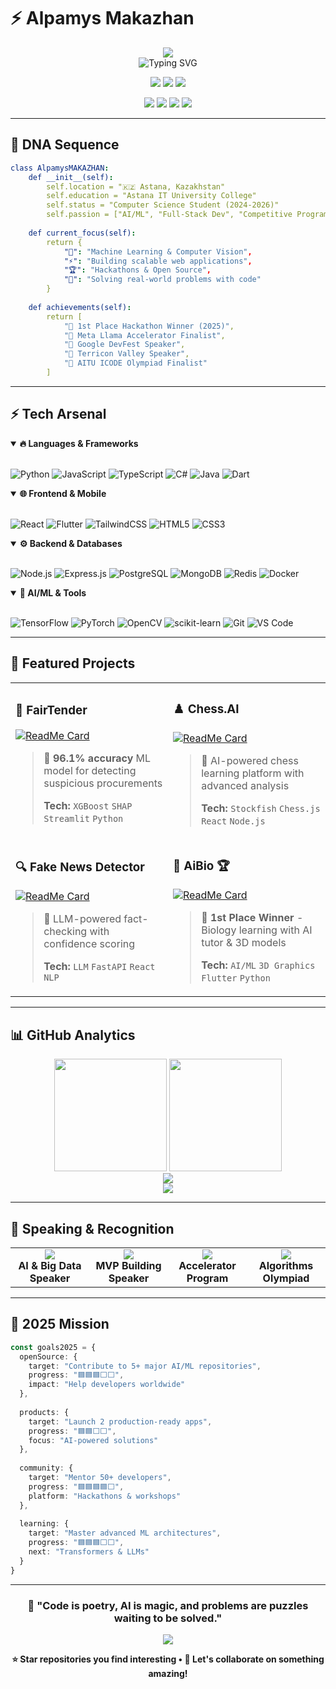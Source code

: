 # ⚡ Alpamys Makazhan

<div align="center">
  <img src="https://capsule-render.vercel.app/api?type=venom&height=200&text=ALPAMYS%20MAKAZHAN&fontSize=70&color=0:667eea,50:764ba2,100:f093fb&stroke=667eea&strokeWidth=2&fontColor=ffffff&animation=fadeIn"/>
</div>

<div align="center">
  <img src="https://readme-typing-svg.herokuapp.com?font=Fira+Code&size=32&duration=2800&pause=2000&color=667EEA&center=true&vCenter=true&width=600&lines=AI+Engineer+%F0%9F%A4%96;Full-Stack+Developer+%F0%9F%9A%80;CS+Student+%F0%9F%8E%93;Hackathon+Winner+%F0%9F%8F%86;Problem+Solver+%F0%9F%A7%A9" alt="Typing SVG" />
</div>

<p align="center">
  <img src="https://img.shields.io/badge/🌍_Based_in-Kazakhstan-667eea?style=for-the-badge&labelColor=0f0f23"/>
  <img src="https://img.shields.io/badge/🎓_Graduating-2026-764ba2?style=for-the-badge&labelColor=0f0f23"/>
  <img src="https://img.shields.io/badge/💼_Open_to-Collaborate-f093fb?style=for-the-badge&labelColor=0f0f23"/>
</p>

<div align="center">
  <a href="https://www.linkedin.com/in/alpamys-makazhan-7059682a3/"><img src="https://img.shields.io/badge/LinkedIn-0077B5?style=for-the-badge&logo=linkedin&logoColor=white"/></a>
  <a href="mailto:makazanalpamys@gmail.com"><img src="https://img.shields.io/badge/Email-D14836?style=for-the-badge&logo=gmail&logoColor=white"/></a>
  <a href="https://t.me/Th1men"><img src="https://img.shields.io/badge/Telegram-2CA5E0?style=for-the-badge&logo=telegram&logoColor=white"/></a>
  <img src="https://komarev.com/ghpvc/?username=MakazhanAlpamys&style=for-the-badge&color=667eea&label=Visitors"/>
</div>

---

## 🧬 DNA Sequence

```yaml
class AlpamysMAKAZHAN:
    def __init__(self):
        self.location = "🇰🇿 Astana, Kazakhstan"
        self.education = "Astana IT University College"
        self.status = "Computer Science Student (2024-2026)"
        self.passion = ["AI/ML", "Full-Stack Dev", "Competitive Programming"]
        
    def current_focus(self):
        return {
            "🔬": "Machine Learning & Computer Vision",
            "⚡": "Building scalable web applications", 
            "🏆": "Hackathons & Open Source",
            "🎯": "Solving real-world problems with code"
        }
        
    def achievements(self):
        return [
            "🥇 1st Place Hackathon Winner (2025)",
            "🦙 Meta Llama Accelerator Finalist", 
            "🎤 Google DevFest Speaker",
            "🚀 Terricon Valley Speaker",
            "🧠 AITU ICODE Olympiad Finalist"
        ]
```

---

## ⚡ Tech Arsenal

<details open>
<summary><b>🔥 Languages & Frameworks</b></summary>
<br>

![Python](https://img.shields.io/badge/Python-Expert-3776AB?style=flat-square&logo=python&logoColor=white)
![JavaScript](https://img.shields.io/badge/JavaScript-Advanced-F7DF1E?style=flat-square&logo=javascript&logoColor=black)
![TypeScript](https://img.shields.io/badge/TypeScript-Advanced-3178C6?style=flat-square&logo=typescript&logoColor=white)
![C#](https://img.shields.io/badge/C%23-Proficient-239120?style=flat-square&logo=c-sharp&logoColor=white)
![Java](https://img.shields.io/badge/Java-Proficient-ED8B00?style=flat-square&logo=java&logoColor=white)
![Dart](https://img.shields.io/badge/Dart-Proficient-0175C2?style=flat-square&logo=dart&logoColor=white)

</details>

<details open>
<summary><b>🌐 Frontend & Mobile</b></summary>
<br>

![React](https://img.shields.io/badge/React-Advanced-61DAFB?style=flat-square&logo=react&logoColor=black)
![Flutter](https://img.shields.io/badge/Flutter-Advanced-02569B?style=flat-square&logo=flutter&logoColor=white)
![TailwindCSS](https://img.shields.io/badge/Tailwind-Advanced-38B2AC?style=flat-square&logo=tailwind-css&logoColor=white)
![HTML5](https://img.shields.io/badge/HTML5-Expert-E34F26?style=flat-square&logo=html5&logoColor=white)
![CSS3](https://img.shields.io/badge/CSS3-Expert-1572B6?style=flat-square&logo=css3&logoColor=white)

</details>

<details open>
<summary><b>⚙️ Backend & Databases</b></summary>
<br>

![Node.js](https://img.shields.io/badge/Node.js-Advanced-339933?style=flat-square&logo=nodedotjs&logoColor=white)
![Express.js](https://img.shields.io/badge/Express.js-Advanced-000000?style=flat-square&logo=express&logoColor=white)
![PostgreSQL](https://img.shields.io/badge/PostgreSQL-Advanced-336791?style=flat-square&logo=postgresql&logoColor=white)
![MongoDB](https://img.shields.io/badge/MongoDB-Proficient-47A248?style=flat-square&logo=mongodb&logoColor=white)
![Redis](https://img.shields.io/badge/Redis-Proficient-DC382D?style=flat-square&logo=redis&logoColor=white)
![Docker](https://img.shields.io/badge/Docker-Proficient-2496ED?style=flat-square&logo=docker&logoColor=white)

</details>

<details open>
<summary><b>🤖 AI/ML & Tools</b></summary>
<br>

![TensorFlow](https://img.shields.io/badge/TensorFlow-Advanced-FF6F00?style=flat-square&logo=tensorflow&logoColor=white)
![PyTorch](https://img.shields.io/badge/PyTorch-Advanced-EE4C2C?style=flat-square&logo=pytorch&logoColor=white)
![OpenCV](https://img.shields.io/badge/OpenCV-Advanced-5C3EE8?style=flat-square&logo=opencv&logoColor=white)
![scikit-learn](https://img.shields.io/badge/scikit--learn-Advanced-F7931E?style=flat-square&logo=scikit-learn&logoColor=white)
![Git](https://img.shields.io/badge/Git-Expert-F05032?style=flat-square&logo=git&logoColor=white)
![VS Code](https://img.shields.io/badge/VS%20Code-Expert-007ACC?style=flat-square&logo=visual-studio-code&logoColor=white)

</details>

---

## 🚀 Featured Projects

<div align="center">
<table>
<tr>
<td width="50%">

### 🤖 **FairTender**
[![ReadMe Card](https://github-readme-stats.vercel.app/api/pin/?username=MakazhanAlpamys&repo=FairTender&theme=tokyonight&hide_border=true)](https://github.com/MakazhanAlpamys/FairTender)

> 🎯 **96.1% accuracy** ML model for detecting suspicious procurements
> 
> **Tech:** `XGBoost` `SHAP` `Streamlit` `Python`

</td>
<td width="50%">

### ♟️ **Chess.AI**
[![ReadMe Card](https://github-readme-stats.vercel.app/api/pin/?username=MakazhanAlpamys&repo=ChessAI&theme=tokyonight&hide_border=true)](https://github.com/MakazhanAlpamys/ChessAI)

> 🧠 AI-powered chess learning platform with advanced analysis
> 
> **Tech:** `Stockfish` `Chess.js` `React` `Node.js`

</td>
</tr>
<tr>
<td width="50%">

### 🔍 **Fake News Detector**
[![ReadMe Card](https://github-readme-stats.vercel.app/api/pin/?username=MakazhanAlpamys&repo=FakeNewsDetector&theme=tokyonight&hide_border=true)](https://github.com/MakazhanAlpamys/FakeNewsDetector)

> 📰 LLM-powered fact-checking with confidence scoring
> 
> **Tech:** `LLM` `FastAPI` `React` `NLP`

</td>
<td width="50%">

### 🧬 **AiBio** 🏆
[![ReadMe Card](https://github-readme-stats.vercel.app/api/pin/?username=MakazhanAlpamys&repo=AiBio&theme=tokyonight&hide_border=true)](https://github.com/MakazhanAlpamys/AiBio)

> 🥇 **1st Place Winner** - Biology learning with AI tutor & 3D models
> 
> **Tech:** `AI/ML` `3D Graphics` `Flutter` `Python`

</td>
</tr>
</table>
</div>

---

## 📊 GitHub Analytics

<div align="center">
<img height="180em" src="https://github-readme-stats.vercel.app/api?username=MakazhanAlpamys&show_icons=true&theme=tokyonight&include_all_commits=true&count_private=true&hide_border=true"/>
<img height="180em" src="https://github-readme-stats.vercel.app/api/top-langs/?username=MakazhanAlpamys&layout=compact&langs_count=8&theme=tokyonight&hide_border=true"/>
</div>

<div align="center">
<img src="https://github-readme-streak-stats.herokuapp.com/?user=MakazhanAlpamys&theme=tokyonight&hide_border=true" />
</div>

<div align="center">
<img src="https://github-readme-activity-graph.vercel.app/graph?username=MakazhanAlpamys&bg_color=1a1b27&color=70a5fd&line=70a5fd&point=bf91f3&area=true&hide_border=true" />
</div>

---

## 🎤 Speaking & Recognition

<div align="center">
<table>
<tr>
<td align="center" width="25%">
<img src="https://img.shields.io/badge/Google-DevFest_2024-4285F4?style=for-the-badge&logo=google&logoColor=white"/>
<br><b>AI & Big Data Speaker</b>
</td>
<td align="center" width="25%">
<img src="https://img.shields.io/badge/Terricon-Valley_2025-FF6B6B?style=for-the-badge&logo=rocketchat&logoColor=white"/>
<br><b>MVP Building Speaker</b>
</td>
<td align="center" width="25%">
<img src="https://img.shields.io/badge/Meta-Llama_Finalist-0084FF?style=for-the-badge&logo=meta&logoColor=white"/>
<br><b>Accelerator Program</b>
</td>
<td align="center" width="25%">
<img src="https://img.shields.io/badge/AITU-ICODE_Finalist-FFD93D?style=for-the-badge&logo=dev.to&logoColor=black"/>
<br><b>Algorithms Olympiad</b>
</td>
</tr>
</table>
</div>

---

## 🎯 2025 Mission

```typescript
const goals2025 = {
  openSource: {
    target: "Contribute to 5+ major AI/ML repositories",
    progress: "🟦🟦🟦⬜⬜",
    impact: "Help developers worldwide"
  },
  
  products: {
    target: "Launch 2 production-ready apps",
    progress: "🟦🟦⬜⬜",
    focus: "AI-powered solutions"
  },
  
  community: {
    target: "Mentor 50+ developers",
    progress: "🟦🟦🟦🟦⬜",
    platform: "Hackathons & workshops"
  },
  
  learning: {
    target: "Master advanced ML architectures", 
    progress: "🟦🟦🟦⬜⬜",
    next: "Transformers & LLMs"
  }
}
```

---

<div align="center">

### 💫 **"Code is poetry, AI is magic, and problems are puzzles waiting to be solved."**

<img src="https://capsule-render.vercel.app/api?type=waving&color=gradient&customColorList=6,11,20&height=100&section=footer"/>

**⭐ Star repositories you find interesting • 🤝 Let's collaborate on something amazing!**

</div>
